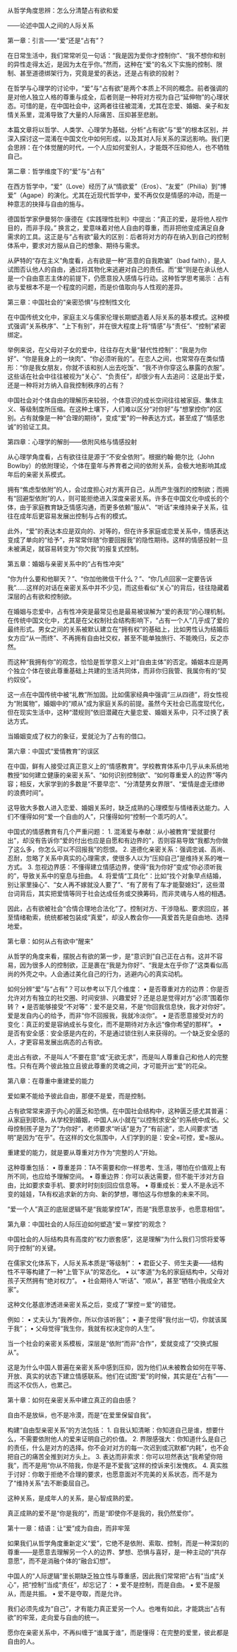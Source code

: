 从哲学角度思辨：怎么分清楚占有欲和爱

——论述中国人之间的人际关系

第一章：引言——“爱”还是“占有”？

在日常生活中，我们常常听见一句话：“我是因为爱你才控制你”、“我不想你和别的异性走得太近，是因为太在乎你。”然而，这种在“爱”的名义下实施的控制、限制、甚至道德绑架行为，究竟是爱的表达，还是占有欲的投射？

在哲学与心理学的讨论中，“爱”与“占有欲”是两个本质上不同的概念。前者强调的是对他人独立人格的尊重与成全，后者则是一种将对方视为自己“延伸物”的心理状态。可惜的是，在中国社会中，这两者往往被混淆，尤其在恋爱、婚姻、亲子和友情关系里，混淆导致了大量的人际痛苦、压抑甚至悲剧。

本篇文章将以哲学、人类学、心理学为基础，分析“占有欲”与“爱”的根本区别，并深入探讨这一混淆在中国文化中如何形成，以及其对人际关系的深远影响。我们更会思辨：在个体觉醒的时代，一个人应如何爱别人，才能既不压抑他人，也不牺牲自己。


第二章：哲学维度下的“爱”与“占有”

在西方哲学中，“爱”（Love）经历了从“情欲爱”（Eros）、“友爱”（Philia）到“博爱”（Agape）的演化。尤其在近现代哲学中，爱不再仅仅是情感的冲动，而是一种意志的抉择与自由的施与。

德国哲学家伊曼努尔·康德在《实践理性批判》中提出：“真正的爱，是将他人视作目的，而非手段。” 换言之，爱意味着对他人自由的尊重，而非把他变成满足自身需求的工具。这正是与“占有欲”最大的区别：后者将对方的存在纳入到自己的控制体系中，要求对方服从自己的想象、期待与需求。

从萨特的“存在主义”角度看，占有欲是一种“恶意的自我欺骗”（bad faith），是人试图否认他人的自由，通过将其物化来逃避对自己的责任。而“爱”则是在承认他人是一个自由意志主体的前提下，仍愿意投入感情与行动。这种哲学思考揭示：占有欲与爱根本不是一个程度的问题，而是价值取向与人性观的差异。


第三章：中国社会的“亲密恐惧”与控制性文化

在中国传统文化中，家庭主义与儒家伦理长期塑造着人际关系的基本模式。这种模式强调“关系秩序”、“上下有别”，并在很大程度上将“情感”与“责任”、“控制”紧密绑定。

举例来说，在父母对子女的爱中，往往存在大量“替代性控制”：“我是为你好”、“你是我身上的一块肉”、“你必须听我的”。在恋人之间，也常常存在类似情形：“你是我女朋友，你就不该和别人出去吃饭”、“我不许你穿这么暴露的衣服”。这些话在社会中往往被视为“关心”、“负责任”，却很少有人去追问：这是出于爱，还是一种将对方纳入自我控制秩序的占有？

中国社会对个体自由的理解历来较弱，个体意识的成长空间往往被家庭、集体主义、等级制度所压缩。在这种土壤下，人们难以区分“对你好”与“想掌控你”的区别。占有就像是一种“合理的期待”，变成“爱”的一种表达方式，甚至成了“情感忠诚”的验证工具。


第四章：心理学的解剖——依附风格与情感投射

从心理学角度看，占有欲往往是源于“不安全依附”。根据约翰·鲍尔比（John Bowlby）的依附理论，个体在童年与养育者之间的依附关系，会极大地影响其成年后的亲密关系模式。

拥有“焦虑型依附”的人，会过度担心对方离开自己，从而产生强烈的控制欲；而拥有“回避型依附”的人，则可能拒绝进入深度亲密关系。许多在中国文化中成长的个体，由于家庭教育缺乏情感沟通，而更多依赖“服从”、“听话”来维持亲子关系，往往在成年后更容易发展出控制与占有的模式。

此外，“爱”的表达本应是双向的、对等的，但在许多家庭或恋爱关系中，情感表达变成了单向的“给予”，并常常伴随“你要回报我”的隐性期待。这样的情感投射一旦未被满足，就容易转变为“你欠我”的报复式控制。

第五章：婚姻与亲密关系中的“占有性冲突”

“你为什么要和他聊天？”、“你加他微信干什么？”、“你几点回家一定要告诉我”……这样的对话在亲密关系中并不少见，而这些看似“关心”的背后，往往隐藏着深层的占有欲和控制欲。

在婚姻与恋爱中，占有性冲突是最常见也是最易被误解为“爱的表现”的心理机制。在传统中国文化中，尤其是在父权制社会结构影响下，“占有一个人”几乎成了爱的最终形式。男女之间的关系被默认建立在“拥有权”的基础上，比如男性认为结婚后女方应“从一而终”、不再拥有自由社交权，甚至不能单独旅行、不能晚归，反之亦然。

而这种“我拥有你”的观念，恰恰是哲学意义上对“自由主体”的否定。婚姻本应是两个独立个体在彼此尊重基础上共建的生活共同体，而非你归我管、我属你有的“契约奴役”。

这一点在中国传统中被“礼教”所加固。比如儒家经典中强调“三从四德”，将女性视为“附属物”，婚姻中的“顺从”成为家庭关系的前提。虽然今天社会已高度现代化，但在现实生活中，这种“潜规则”依旧潜藏在大量恋爱、婚姻关系中，只不过换了表达方式。

当婚姻变成了权力的象征，爱就沦为了占有的借口。


第六章：中国式“爱情教育”的误区

在中国，鲜有人接受过真正意义上的“情感教育”。学校教育体系中几乎从未系统地教授“如何建立健康的亲密关系”、“如何识别控制欲”、“如何尊重爱人的边界”等内容；相反，大家学到的多数是“不要早恋”、“分清楚男女界限”、“爱情是虚无缥缈的浪费时间”。

这导致大多数人进入恋爱、婚姻关系时，缺乏成熟的心理模型与情绪表达能力。人们不懂得如何“爱一个自由的人”，只懂得如何“控制一个乖巧的人”。

中国式的情感教育有几个严重问题：
	1.	混淆爱与奉献：从小被教育“爱就要付出”，却没有告诉你“爱的付出也应是自愿和有边界的”，否则容易导致“我都为你做了这么多，你怎么可以不回报我”的怨恨。
	2.	道德化亲密关系：强调忠诚、高尚、忍耐，忽略了关系中真实的心理需求，使很多人以为“压抑自己”是维持关系的唯一方式。
	3.	忽视边界感：不懂得建立情感边界，使得“我为你好”变成“你必须听我的”，导致关系中的窒息与扭曲。
	4.	将爱情“工具化”：比如“找个对象早点结婚，别让家里操心”、“女人再不嫁就没人要了”、“有了房有了车才能娶媳妇”，这些潜台词背后，其实把爱情等同于社会达成任务或交换筹码，而非灵魂与人格的相遇。

因此，占有欲被社会“合情合理地合法化”了。控制对方、干涉隐私、要求回应，甚至情绪勒索，统统都被包装成“真爱”，却没人教会你——真爱首先是自由地、选择地爱。


第七章：如何从占有欲中“醒来”

从哲学的角度来看，摆脱占有欲的第一步，是“意识到”自己正在占有。这并不容易，因为很多人的控制欲，正是裹在“我是为你好”、“我是太在乎你了”这类看似高尚的外壳之中。人会通过美化自己的行为，逃避内心的真实动机。

如何分辨“爱”与“占有”？可以参考以下几个维度：
	•	是否尊重对方的边界：你是否允许对方有独立的社交圈、时间安排、兴趣爱好？还是总是觉得对方“必须”围着你转？
	•	是否能够接受“不对等”：爱不是交易，不是“你回我信息快，我才对你好”。爱是发自内心的给予，而非“你不回报我，我就冷淡你”。
	•	是否愿意接受对方的变化：真正的爱是容纳成长与变化，而不是期待对方永远“像你希望的那样”。
	•	是否有安全感：安全感是内在的，不是通过锁住别人来获得的。一个缺乏安全感的人，才更容易发展出病态的占有欲。

走出占有欲，不是叫人“不要在意”或“无欲无求”，而是叫人尊重自己和他人的完整性。只有在两个彼此独立且彼此尊重的灵魂之间，才可能开出“爱”的花朵。

第八章：在尊重中重建爱的能力

爱如果不能给予彼此自由，那便不是爱，而是控制。

占有欲常常来源于内心的匮乏和恐惧。在中国社会结构中，这种匮乏感尤其普遍：从家庭到职场，从学校到婚姻，中国人从小就在“以控制求安全”的系统中成长。父母控制孩子是为了“为你好”，老师要求“听话”是为了“有前途”，恋人间要求“透明”是因为“在乎”。在这样的文化氛围中，人们学到的是：安全=可控，爱=服从。

重建爱的能力，就是要从尊重对方作为“完整的人”开始。

这种尊重包括：
	•	尊重差异：TA不需要和你一样思考、生活，哪怕在价值观上有所不同，也应给予理解空间。
	•	尊重边界：你可以表达需要，但不能干涉对方自由，比如要求查手机、要求时时刻刻回应信息等。
	•	尊重成长：爱人不是永远不变的娃娃，TA有权追求新的方向、新的梦想，哪怕这与你想象的未来不同。

“爱一个人”真正的底层逻辑不是“我能掌控TA”，而是“我愿意放手，也愿意相信”。


第九章：中国社会的人际压迫如何塑造“爱＝掌控”的观念？

中国社会的人际结构具有高度的“权力嵌套感”，这是理解“为什么我们习惯将爱等同于控制”的关键。

在儒家文化体系下，人际关系本质是“等级制”：
	•	君臣父子、师生夫妻——结构性不平等构建了一种“上管下从”的常态化。
	•	以“孝道”为名的家庭结构中，父母对孩子天然拥有“绝对权力”。
	•	社会期待人“听话”、“顺从”，甚至“牺牲小我成全大家”。

这种文化基底渗透进亲密关系之后，变成了“掌控＝爱”的错觉。

例如：
	•	丈夫认为“我养你，所以你该听我”；
	•	妻子觉得“我付出一切，你就该属于我”；
	•	父母觉得“我生你，我就有权决定你的人生”。

当一个社会的亲密关系模板，深层是“依附”而非“合作”，爱就变成了“交换式服从”。

这是为什么中国人普遍在亲密关系中感到压抑，因为他们从未被教会如何在平等、开放、真实的状态下建立情感联系。他们在试图“爱”的时候，其实是在“占有”——而这不仅伤人，也累己。


第十章：如何在亲密关系中建立真正的自由感？

自由不是放纵，也不是冷漠，而是“在爱里保留自我”。

构建“自由型亲密关系”的方法包括：
	1.	自我认知清晰：你知道自己是谁，想要什么，不需要依附他人的爱来证明自己的价值。
	2.	界限感强大：你知道什么是自己的责任，什么是对方的选择。你不会对对方的每一次迟到或沉默都“内耗”，也不会把自己的痛苦全推到对方头上。
	3.	表达而非索求：你可以坦然表达“我希望你陪我”，而不是用“你从不陪我，你是不是不爱我”这样的控诉来引发愧疚。
	4.	真实胜于讨好：你敢于拒绝不合理的要求，也愿意面对不完美的关系状态，而不是为了“维持关系”去不断委屈自己。

这种关系，是成年人的关系，是心智成熟的爱。

真正成熟的爱不是“你是我的”，而是“即使你不是我的，我仍然爱你”。


第十一章：结语：让“爱”成为自由，而非牢笼

如果我们从哲学角度重新定义“爱”，它绝不是依附、索取、控制，而是一种深刻的尊重——是愿意去理解另一个人的边界、梦想、恐惧与喜好，是一种主动的“共存意愿”，而不是消融个体的“融合幻想”。

中国人的“人际逻辑”里长期缺乏独立性与尊重感，因此我们常常把“占有”当成“关心”，把“控制”当成“责任”，却忘记了：
	•	爱不是控制，而是自由。
	•	爱不是服从，而是共振。
	•	爱不是夺取，而是允许。

我们必须先成为“自己”，才有能力真正爱另一个人。也唯有如此，才能跳出“占有欲”的牢笼，走向爱与自由的统一。

愿你在亲密关系中，不再纠缠于“谁属于谁”，而是懂得：在完整的爱里，彼此都是自由的人。
